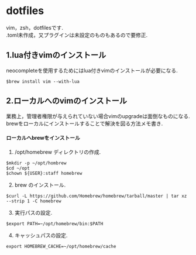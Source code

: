 # dotfiles
vim，zsh，dotfilesです.  
.toml未作成，又プラグインは未設定のものもあるので要修正.  
  
  
## 1.lua付きvimのインストール
neocompleteを使用するためにはlua付きvimのインストールが必要になる.  
  
`$brew install vim --with-lua`
  
  
## 2.ローカルへのvimのインストール
業務上，管理者権限が与えられていない場合vimのupgradeは面倒なものになる.  
brewをローカルにインストールすることで解決を図る方法メモ書き.
  
#### ローカルへbrewをインストール

1. /opt/homebrew ディレクトリの作成.  

```shell:mkdir
$mkdir -p ~/opt/hombrew  
$cd ~/opt  
$chown ${USER}:staff homebrew  
```
  
2. brew のインストール.  
```shell:install
$curl -L https://github.com/Homebrew/homebrew/tarball/master | tar xz --strip 1 -C homebrew
```
  
3. 実行パスの設定.  
```shell:pass
$export PATH=~/opt/homebrew/bin:$PATH  
```
  
4. キャッシュパスの設定.  
```shell:pash
export HOMEBREW_CACHE=~/opt/homebrew/cache  
```
